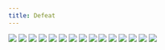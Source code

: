 ```yaml
---
title: Defeat
---
```


![](/images/others/part-2/pg1.jpg)
![](/images/others/part-2/pg2.jpg)
![](/images/others/part-2/pg3.jpg)
![](/images/others/part-2/pg4.jpg)
![](/images/others/part-2/pg5.jpg)
![](/images/others/part-2/pg6.jpg)
![](/images/others/part-2/pg7.jpg)
![](/images/others/part-2/pg8.jpg)
![](/images/others/part-2/pg9.jpg)
![](/images/others/part-2/pg10.jpg)
![](/images/others/part-2/pg11.jpg)
![](/images/others/part-2/pg12.jpg)
![](/images/others/part-2/pg13.jpg)
![](/images/others/part-2/pg14.jpg)
![](/images/others/part-2/pg15.jpg)